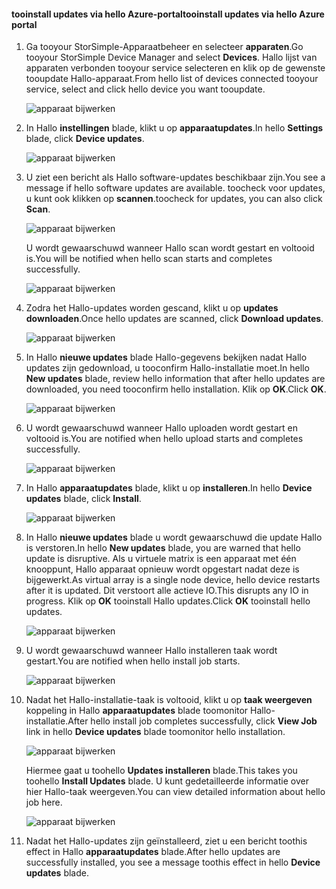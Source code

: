 <!--author=alkohli last changed: 01/18/17 -->

#### <a name="tooinstall-updates-via-hello-azure-portal"></a><span data-ttu-id="e5cde-101">tooinstall updates via hello Azure-portal</span><span class="sxs-lookup"><span data-stu-id="e5cde-101">tooinstall updates via hello Azure portal</span></span>

1. <span data-ttu-id="e5cde-102">Ga tooyour StorSimple-Apparaatbeheer en selecteer **apparaten**.</span><span class="sxs-lookup"><span data-stu-id="e5cde-102">Go tooyour StorSimple Device Manager and select **Devices**.</span></span> <span data-ttu-id="e5cde-103">Hallo lijst van apparaten verbonden tooyour service selecteren en klik op de gewenste tooupdate Hallo-apparaat.</span><span class="sxs-lookup"><span data-stu-id="e5cde-103">From hello list of devices connected tooyour service, select and click hello device you want tooupdate.</span></span> 

    ![apparaat bijwerken](../includes/media/storsimple-virtual-array-install-update-via-portal-04/azupdate1m.png) 

2. <span data-ttu-id="e5cde-105">In Hallo **instellingen** blade, klikt u op **apparaatupdates**.</span><span class="sxs-lookup"><span data-stu-id="e5cde-105">In hello **Settings** blade, click **Device updates**.</span></span> 

    ![apparaat bijwerken](../includes/media/storsimple-virtual-array-install-update-via-portal-04/azupdate2m.png)  

3. <span data-ttu-id="e5cde-107">U ziet een bericht als Hallo software-updates beschikbaar zijn.</span><span class="sxs-lookup"><span data-stu-id="e5cde-107">You see a message if hello software updates are available.</span></span> <span data-ttu-id="e5cde-108">toocheck voor updates, u kunt ook klikken op **scannen**.</span><span class="sxs-lookup"><span data-stu-id="e5cde-108">toocheck for updates, you can also click **Scan**.</span></span>

    ![apparaat bijwerken](../includes/media/storsimple-virtual-array-install-update-via-portal-04/azupdate3m1.png)

    <span data-ttu-id="e5cde-110">U wordt gewaarschuwd wanneer Hallo scan wordt gestart en voltooid is.</span><span class="sxs-lookup"><span data-stu-id="e5cde-110">You will be notified when hello scan starts and completes successfully.</span></span>

    ![apparaat bijwerken](../includes/media/storsimple-virtual-array-install-update-via-portal-04/azupdate5m.png)

4. <span data-ttu-id="e5cde-112">Zodra het Hallo-updates worden gescand, klikt u op **updates downloaden**.</span><span class="sxs-lookup"><span data-stu-id="e5cde-112">Once hello updates are scanned, click **Download updates**.</span></span> 

    ![apparaat bijwerken](../includes/media/storsimple-virtual-array-install-update-via-portal-04/azupdate6m.png)

5. <span data-ttu-id="e5cde-114">In Hallo **nieuwe updates** blade Hallo-gegevens bekijken nadat Hallo updates zijn gedownload, u tooconfirm Hallo-installatie moet.</span><span class="sxs-lookup"><span data-stu-id="e5cde-114">In hello **New updates** blade, review hello information that after hello updates are downloaded, you need tooconfirm hello installation.</span></span> <span data-ttu-id="e5cde-115">Klik op **OK**.</span><span class="sxs-lookup"><span data-stu-id="e5cde-115">Click **OK**.</span></span>

    ![apparaat bijwerken](../includes/media/storsimple-virtual-array-install-update-via-portal-04/azupdate7m.png)

6. <span data-ttu-id="e5cde-117">U wordt gewaarschuwd wanneer Hallo uploaden wordt gestart en voltooid is.</span><span class="sxs-lookup"><span data-stu-id="e5cde-117">You are notified when hello upload starts and completes successfully.</span></span>

     ![apparaat bijwerken](../includes/media/storsimple-virtual-array-install-update-via-portal-04/azupdate8m.png)

5. <span data-ttu-id="e5cde-119">In Hallo **apparaatupdates** blade, klikt u op **installeren**.</span><span class="sxs-lookup"><span data-stu-id="e5cde-119">In hello **Device updates** blade, click **Install**.</span></span>

     ![apparaat bijwerken](../includes/media/storsimple-virtual-array-install-update-via-portal-04/azupdate11m1.png)   

6. <span data-ttu-id="e5cde-121">In Hallo **nieuwe updates** blade u wordt gewaarschuwd die update Hallo is verstoren.</span><span class="sxs-lookup"><span data-stu-id="e5cde-121">In hello **New updates** blade, you are warned that hello update is disruptive.</span></span> <span data-ttu-id="e5cde-122">Als u virtuele matrix is een apparaat met één knooppunt, Hallo apparaat opnieuw wordt opgestart nadat deze is bijgewerkt.</span><span class="sxs-lookup"><span data-stu-id="e5cde-122">As virtual array is a single node device, hello device restarts after it is updated.</span></span> <span data-ttu-id="e5cde-123">Dit verstoort alle actieve IO.</span><span class="sxs-lookup"><span data-stu-id="e5cde-123">This disrupts any IO in progress.</span></span> <span data-ttu-id="e5cde-124">Klik op **OK** tooinstall Hallo updates.</span><span class="sxs-lookup"><span data-stu-id="e5cde-124">Click **OK** tooinstall hello updates.</span></span> 

    ![apparaat bijwerken](../includes/media/storsimple-virtual-array-install-update-via-portal-04/azupdate12m.png) 

7. <span data-ttu-id="e5cde-126">U wordt gewaarschuwd wanneer Hallo installeren taak wordt gestart.</span><span class="sxs-lookup"><span data-stu-id="e5cde-126">You are notified when hello install job starts.</span></span> 

    ![apparaat bijwerken](../includes/media/storsimple-virtual-array-install-update-via-portal-04/azupdate13m.png)

8.  <span data-ttu-id="e5cde-128">Nadat het Hallo-installatie-taak is voltooid, klikt u op **taak weergeven** koppeling in Hallo **apparaatupdates** blade toomonitor Hallo-installatie.</span><span class="sxs-lookup"><span data-stu-id="e5cde-128">After hello install job completes successfully, click **View Job** link in hello **Device updates** blade toomonitor hello installation.</span></span> 

    ![apparaat bijwerken](../includes/media/storsimple-virtual-array-install-update-via-portal-04/azupdate15m1.png)

    <span data-ttu-id="e5cde-130">Hiermee gaat u toohello **Updates installeren** blade.</span><span class="sxs-lookup"><span data-stu-id="e5cde-130">This takes you toohello **Install Updates** blade.</span></span> <span data-ttu-id="e5cde-131">U kunt gedetailleerde informatie over hier Hallo-taak weergeven.</span><span class="sxs-lookup"><span data-stu-id="e5cde-131">You can view detailed information about hello job here.</span></span>

    ![apparaat bijwerken](../includes/media/storsimple-virtual-array-install-update-via-portal-04/azupdate16m1.png)

9. <span data-ttu-id="e5cde-133">Nadat het Hallo-updates zijn geïnstalleerd, ziet u een bericht toothis effect in Hallo **apparaatupdates** blade.</span><span class="sxs-lookup"><span data-stu-id="e5cde-133">After hello updates are successfully installed, you see a message toothis effect in hello **Device updates** blade.</span></span> 
